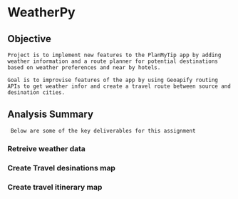 # WeatherPy

## Objective 
    Project is to implement new features to the PlanMyTip app by adding weather information and a route planner for potential destinations based on weather preferences and near by hotels.

    Goal is to improvise features of the app by using Geoapify routing APIs to get weather infor and create a travel route between source and desination cities.
    
## Analysis Summary

     Below are some of the key deliverables for this assignment
     
### Retreive weather data

### Create Travel desinations map

### Create travel itinerary map
